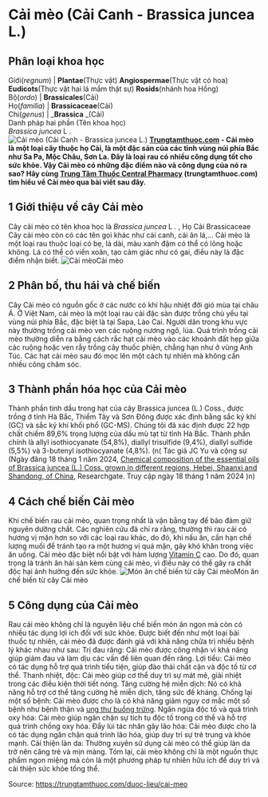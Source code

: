 # Cải mèo (Cải Canh - Brassica juncea L.)

Phân loại khoa học  
---  
Giới(_regnum_) |  **Plantae**(Thực vật) **Angiospermae**(Thực vật có hoa) **Eudicots**(Thực vật hai lá mầm thật sự) **Rosids**(nhánh hoa Hồng)  
Bộ(_ordo_) | **Brassicales**(Cải)  
Họ(_familia_) | **Brassicaceae**(Cải)  
Chi(_genus_) | _**Brassica** _(Cải)  
Danh pháp hai phần (Tên khoa học)  
_Brassica juncea_ L _._  
![Cải mèo \(Cải Canh - Brassica juncea L.\)](https://trungtamthuoc.com/images/others/anh-bia-cai-meo-4644.jpg)
**[Trungtamthuoc.com](https://trungtamthuoc.com/ "trungtamthuoc.com") - Cải mèo là một loại cây thuộc họ Cải, là một đặc sản của các tỉnh vùng núi phía Bắc như Sa Pa, Mộc Châu, Sơn La. Đây là loại rau có nhiều công dụng tốt cho sức khỏe. Vậy Cải mèo có những đặc điểm nào và công dụng của nó ra sao? Hãy cùng [Trung Tâm Thuốc Central Pharmacy](https://trungtamthuoc.com/ "Trung Tâm Thuốc Central Pharmacy") (trungtamthuoc.com) tìm hiểu về Cải mèo qua bài viết sau đây.**
##  1 Giới thiệu về cây Cải mèo
Cây cải mèo có tên khoa học là _Brassica juncea_ L _._ , Họ Cải Brassicaceae
Cây cải mèo còn có các tên gọi khác như cải canh, cải ăn lá,...
Cải mèo là một loại rau thuộc loại có bẹ, lá dài, màu xanh đậm có thể có lông hoặc không. Lá có thể có viền xoăn, tạo cảm giác như có gai, điều này là đặc điểm nhận biết.
![Cải mèo](https://trungtamthuoc.com/images/item/cay-cai-meo.jpg)Cải mèo
##  2 Phân bố, thu hái và chế biến
Cây Cải mèo có nguồn gốc ở các nước có khí hậu nhiệt đới gió mùa tại châu Á. Ở Việt Nam, cải mèo là một loại rau cải đặc sản được trồng chủ yếu tại vùng núi phía Bắc, đặc biệt là tại Sapa, Lào Cai. Người dân trong khu vực này thường trồng cải mèo ven các ruộng nương ngô, lúa. Quá trình trồng cải mèo thường diễn ra bằng cách rắc hạt cải mèo vào các khoảnh đất hẹp giữa các ruộng hoặc ven rẫy trồng cây thuốc phiện, chẳng hạn như ở vùng Anh Túc. Các hạt cải mèo sau đó mọc lên một cách tự nhiên mà không cần nhiều công chăm sóc.
##  3 Thành phần hóa học của Cải mèo
Thành phần tinh dầu trong hạt của cây Brassica juncea (L.) Coss., được trồng ở tỉnh Hà Bắc, Thiểm Tây và Sơn Đông được xác định bằng sắc ký khí (GC) và sắc ký khí khối phổ (GC-MS). Chúng tôi đã xác định được 22 hợp chất chiếm 89,6% trọng lượng của dầu mù tạt từ tỉnh Hà Bắc. Thành phần chính là allyl isothiocyanate (54,8%), diallyl trisulfide (9,4%), diallyl sulfide (5,5%) và 3-butenyl isothiocyanate (4,8%). (n( Tác giả JC Yu và cộng sự (Ngày đăng 18 tháng 1 năm 2024, [Chemical composition of the essential oils of Brassica juncea (L.) Coss. grown in different regions, Hebei, Shaanxi and Shandong, of China](https://www.researchgate.net/publication/287554963_Chemical_composition_of_the_essential_oils_of_Brassica_juncea_L_Coss_grown_in_different_regions_Hebei_Shaanxi_and_Shandong_of_China#:~:text=The%20main%20components%20were%20allyl,%2Dbutenyl%20isothiocyanate%20\(4.8%25\).), Researchgate. Truy cập ngày 18 tháng 1 năm 2024 )n)
##  4 Cách chế biến Cải mèo
Khi chế biến rau cải mèo, quan trọng nhất là vặn bằng tay để bảo đảm giữ nguyên dưỡng chất. Các nghiên cứu đã chỉ ra rằng, thường thì rau cải có hương vị mặn hơn so với các loại rau khác, do đó, khi nấu ăn, cần hạn chế lượng muối để tránh tạo ra một hương vị quá mặn, gây khó khăn trong việc ăn uống.
Cải mèo đặc biệt nổi bật với hàm lượng [Vitamin C](https://trungtamthuoc.com/hoat-chat/vitamin-c "Vitamin C") cao. Do đó, quan trọng là tránh ăn hải sản kèm cùng cải mèo, vì điều này có thể gây ra chất độc hại ảnh hưởng đến sức khỏe.
![Món ăn chế biến từ cây Cải mèo](https://trungtamthuoc.com/images/item/mon-an-tu-cai-meo.jpg)Món ăn chế biến từ cây Cải mèo
##  5 Công dụng của Cải mèo
Rau cải mèo không chỉ là nguyên liệu chế biến món ăn ngon mà còn có nhiều tác dụng lợi ích đối với sức khỏe. Được biết đến như một loại bài thuốc tự nhiên, cải mèo đã được đánh giá với khả năng chữa trị nhiều bệnh lý khác nhau như sau:
Trị đau răng: Cải mèo được công nhận vì khả năng giúp giảm đau và làm dịu các vấn đề liên quan đến răng.
Lợi tiểu: Cải mèo có tác dụng hỗ trợ quá trình tiểu tiện, giúp đào thải chất cặn và độc tố từ cơ thể.
Thanh nhiệt, độc: Cải mèo giúp cơ thể duy trì sự mát mẻ, giải nhiệt trong các điều kiện thời tiết nóng.
Tăng cường hệ miễn dịch: Nó có khả năng hỗ trợ cơ thể tăng cường hệ miễn dịch, tăng sức đề kháng.
Chống lại một số bệnh: Cải mèo được cho là có khả năng giảm nguy cơ mắc một số bệnh như bệnh thận và [ung thư buồng trứng](https://trungtamthuoc.com/bai-viet/ung-thu-buong-trung "ung thư buồng trứng").
Ngăn ngừa độc tố và quá trình oxy hóa: Cải mèo giúp ngăn chặn sự tích tụ độc tố trong cơ thể và hỗ trợ quá trình chống oxy hóa.
Đẩy lùi tác nhân gây lão hóa: Cải mèo được cho là có tác dụng ngăn chặn quá trình lão hóa, giúp duy trì sự trẻ trung và khỏe mạnh.
Cải thiện làn da: Thường xuyên sử dụng cải mèo có thể giúp làn da trở nên căng trẻ và mịn màng.
Tóm lại, cải mèo không chỉ là một nguồn thực phẩm ngon miệng mà còn là một phương pháp tự nhiên hữu ích để duy trì và cải thiện sức khỏe tổng thể.


Source: https://trungtamthuoc.com/duoc-lieu/cai-meo